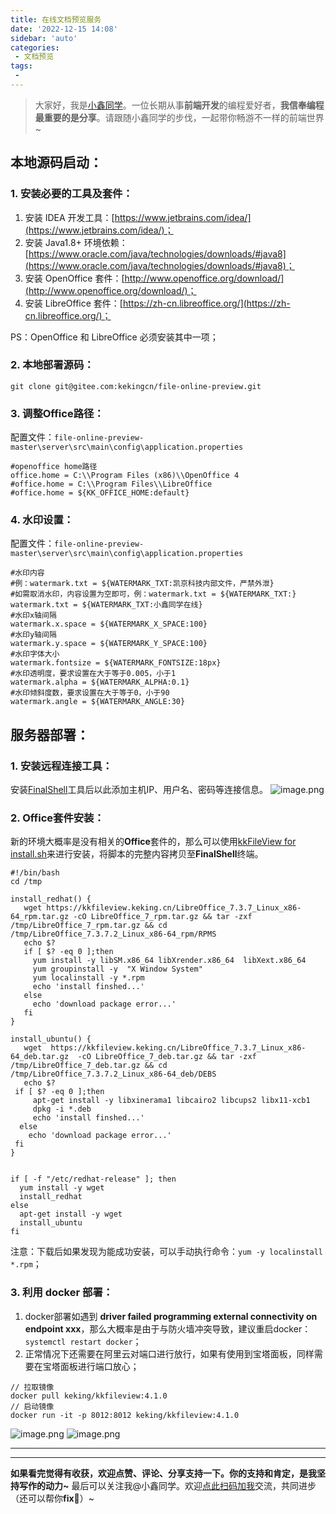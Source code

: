 ```yaml
---
title: 在线文档预览服务
date: '2022-12-15 14:08'
sidebar: 'auto'
categories:
 - 文档预览
tags:
 - 
---
```


<!-- more -->

> 大家好，我是[小鑫同学](https://it200.cn/)。一位长期从事**前端开发**的编程爱好者，**我信奉编程最重要的是分享**。请跟随小鑫同学的步伐，一起带你畅游不一样的前端世界~

## 本地源码启动：
### 1. 安装必要的工具及套件：

1. 安装 IDEA 开发工具：[https://www.jetbrains.com/idea/](https://www.jetbrains.com/idea/)；
2. 安装 Java1.8+ 环境依赖：[https://www.oracle.com/java/technologies/downloads/#java8](https://www.oracle.com/java/technologies/downloads/#java8)；
3. 安装 OpenOffice 套件：[http://www.openoffice.org/download/](http://www.openoffice.org/download/)；
4. 安装 LibreOffice 套件：[https://zh-cn.libreoffice.org/](https://zh-cn.libreoffice.org/)；

PS：OpenOffice 和 LibreOffice 必须安装其中一项；
### 2. 本地部署源码：
```shell
git clone git@gitee.com:kekingcn/file-online-preview.git
```
### 3. 调整Office路径：
配置文件：`file-online-preview-master\server\src\main\config\application.properties`
```shell
#openoffice home路径
office.home = C:\\Program Files (x86)\\OpenOffice 4
#office.home = C:\\Program Files\\LibreOffice
#office.home = ${KK_OFFICE_HOME:default}
```
### 4. 水印设置：
配置文件：`file-online-preview-master\server\src\main\config\application.properties`
```shell
#水印内容
#例：watermark.txt = ${WATERMARK_TXT:凯京科技内部文件，严禁外泄}
#如需取消水印，内容设置为空即可，例：watermark.txt = ${WATERMARK_TXT:}
watermark.txt = ${WATERMARK_TXT:小鑫同学在线}
#水印x轴间隔
watermark.x.space = ${WATERMARK_X_SPACE:100}
#水印y轴间隔
watermark.y.space = ${WATERMARK_Y_SPACE:100}
#水印字体大小
watermark.fontsize = ${WATERMARK_FONTSIZE:18px}
#水印透明度，要求设置在大于等于0.005，小于1
watermark.alpha = ${WATERMARK_ALPHA:0.1}
#水印倾斜度数，要求设置在大于等于0，小于90
watermark.angle = ${WATERMARK_ANGLE:30}
```
## 服务器部署：
### 1. 安装远程连接工具：
安装[FinalShell](http://www.hostbuf.com/)工具后以此添加主机IP、用户名、密码等连接信息。
![image.png](https://cdn.nlark.com/yuque/0/2022/png/2373519/1671083220221-2a11e4df-27e3-4f62-a942-0623d03c4a6a.png#averageHue=%23e5c383&clientId=uedade3fd-a8f1-4&crop=0&crop=0&crop=1&crop=1&from=paste&height=881&id=u7938b00f&margin=%5Bobject%20Object%5D&name=image.png&originHeight=881&originWidth=1166&originalType=binary&ratio=1&rotation=0&showTitle=false&size=483397&status=done&style=none&taskId=u5256a506-69e2-449b-898b-e6dd2adf85e&title=&width=1166)
### 2. Office套件安装：
新的环境大概率是没有相关的**Office**套件的，那么可以使用[kkFileView for install.sh](https://gitee.com/kekingcn/file-online-preview/blob/master/server/src/main/bin/install.sh)来进行安装，将脚本的完整内容拷贝至**FinalShell**终端。
```shell
#!/bin/bash
cd /tmp

install_redhat() {
   wget https://kkfileview.keking.cn/LibreOffice_7.3.7_Linux_x86-64_rpm.tar.gz -cO LibreOffice_7_rpm.tar.gz && tar -zxf /tmp/LibreOffice_7_rpm.tar.gz && cd /tmp/LibreOffice_7.3.7.2_Linux_x86-64_rpm/RPMS
   echo $?
   if [ $? -eq 0 ];then
     yum install -y libSM.x86_64 libXrender.x86_64  libXext.x86_64
     yum groupinstall -y  "X Window System"
     yum localinstall -y *.rpm
     echo 'install finshed...'
   else
     echo 'download package error...'
   fi
}

install_ubuntu() {
   wget  https://kkfileview.keking.cn/LibreOffice_7.3.7_Linux_x86-64_deb.tar.gz  -cO LibreOffice_7_deb.tar.gz && tar -zxf /tmp/LibreOffice_7_deb.tar.gz && cd /tmp/LibreOffice_7.3.7.2_Linux_x86-64_deb/DEBS
   echo $?
 if [ $? -eq 0 ];then
     apt-get install -y libxinerama1 libcairo2 libcups2 libx11-xcb1
     dpkg -i *.deb
     echo 'install finshed...'
  else
    echo 'download package error...'
 fi
}


if [ -f "/etc/redhat-release" ]; then
  yum install -y wget
  install_redhat
else
  apt-get install -y wget
  install_ubuntu
fi
```
注意：下载后如果发现为能成功安装，可以手动执行命令：`yum -y localinstall *.rpm`；
### 3. 利用 docker 部署：

1. docker部署如遇到 **driver failed programming external connectivity on endpoint xxx**，那么大概率是由于与防火墙冲突导致，建议重启docker：`systemctl restart docker`；
2. 正常情况下还需要在阿里云对端口进行放行，如果有使用到宝塔面板，同样需要在宝塔面板进行端口放心；
```
// 拉取镜像
docker pull keking/kkfileview:4.1.0
// 启动镜像
docker run -it -p 8012:8012 keking/kkfileview:4.1.0
```
![image.png](https://cdn.nlark.com/yuque/0/2022/png/2373519/1671083731819-04260b32-3e6c-49b5-8166-48355fb13131.png#averageHue=%2374d497&clientId=uedade3fd-a8f1-4&crop=0&crop=0&crop=1&crop=1&from=paste&height=881&id=u9cf0fc15&margin=%5Bobject%20Object%5D&name=image.png&originHeight=881&originWidth=1166&originalType=binary&ratio=1&rotation=0&showTitle=false&size=796571&status=done&style=none&taskId=u27f87b87-2fd2-4fa8-b744-f116385ce4b&title=&width=1166)
![image.png](https://cdn.nlark.com/yuque/0/2022/png/2373519/1671083749661-2c0ec721-25f0-4588-aaf0-41145c622f20.png#averageHue=%23eae9e9&clientId=uedade3fd-a8f1-4&crop=0&crop=0&crop=1&crop=1&from=paste&height=758&id=ufd89be4d&margin=%5Bobject%20Object%5D&name=image.png&originHeight=758&originWidth=1708&originalType=binary&ratio=1&rotation=0&showTitle=false&size=75183&status=done&style=none&taskId=ud28f7536-461e-4bf3-a77d-a97ae829d92&title=&width=1708)

---

* * *

**如果看完觉得有收获，欢迎点赞、评论、分享支持一下。你的支持和肯定，是我坚持写作的动力~**
最后可以关注我@小鑫同学。欢迎[点此扫码加我](https://it200.cn/)交流，共同进步（还可以帮你**fix**🐛）~